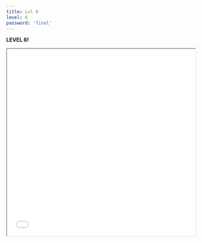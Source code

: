 ```yaml
---
title: Lvl 6
level: 6
password: 'final'
---
```


**LEVEL 6!**
<iframe src='/Level6.png' width='100%' height='500px'>

**Schön das du dabei warst :)**
